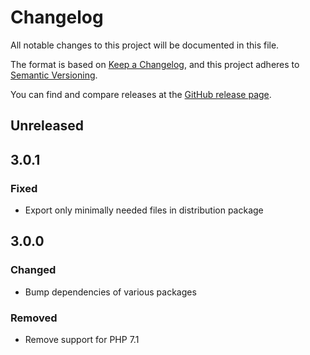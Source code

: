 # Changelog

All notable changes to this project will be documented in this file.

The format is based on [Keep a Changelog](https://keepachangelog.com/en/1.0.0/),
and this project adheres to [Semantic Versioning](https://semver.org/spec/v2.0.0.html).

You can find and compare releases at the [GitHub release page](https://github.com/nuwave/lighthouse/releases).

## Unreleased

## 3.0.1

### Fixed

- Export only minimally needed files in distribution package

## 3.0.0

### Changed

- Bump dependencies of various packages

### Removed

- Remove support for PHP 7.1
